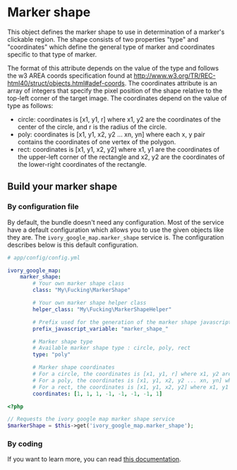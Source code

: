# Marker shape

This object defines the marker shape to use in determination of a marker's clickable region. The shape consists of
two properties "type" and "coordinates" which define the general type of marker and coordinates specific to that
type of marker.

The format of this attribute depends on the value of the type and follows the w3 AREA coords specification found at
http://www.w3.org/TR/REC-html40/struct/objects.html#adef-coords. The coordinates attribute is an array of integers that
specify the pixel position of the shape relative to the top-left corner of the target image. The coordinates depend on
the value of type as follows:

 - circle: coordinates is [x1, y1, r] where x1, y2 are the coordinates of the center of the circle, and r is the
   radius of the circle.
 - poly: coordinates is [x1, y1, x2, y2 ... xn, yn] where each x, y pair contains the coordinates of one vertex of
   the polygon.
 - rect: coordinates is [x1, y1, x2, y2] where x1, y1 are the coordinates of the upper-left corner of the rectangle
   and x2, y2 are the coordinates of the lower-right coordinates of the rectangle.

## Build your marker shape

### By configuration file

By default, the bundle doesn't need any configuration. Most of the service have a default configuration which allows
you to use the given objects like they are. The ``ivory_google_map.marker_shape`` service is. The configuration
describes below is this default configuration.

```yaml
# app/config/config.yml

ivory_google_map:
    marker_shape:
        # Your own marker shape class
        class: "My\Fucking\MarkerShape"

        # Your own marker shape helper class
        helper_class: "My\Fucking\MarkerShapeHelper"

        # Prefix used for the generation of the marker shape javascript variable
        prefix_javascript_variable: "marker_shape_"

        # Marker shape type
        # Available marker shape type : circle, poly, rect
        type: "poly"

        # Marker shape coordinates
        # For a circle, the coordinates is [x1, y1, r] where x1, y2 are the coordinates of the center of the circle, and r is the radius of the circle.
        # For a poly, the coordinates is [x1, y1, x2, y2 ... xn, yn] where each x, y pair contains the coordinates of one vertex of the polygon.
        # For a rect, the coordinates is [x1, y1, x2, y2] where x1, y1 are the coordinates of the upper-left corner of the rectangle and x2, y2 are the coordinates of the lower-right coordinates of the rectangle.
        coordinates: [1, 1, 1, -1, -1, -1, -1, 1]
```

``` php
<?php

// Requests the ivory google map marker shape service
$markerShape = $this->get('ivory_google_map.marker_shape');
```

### By coding

If you want to learn more, you can read
[this documentation](https://github.com/egeloen/ivory-google-map/blob/master/doc/usage/overlays/marker_shape.md).
